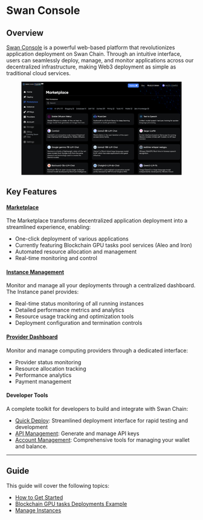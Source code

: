 # Swan Console

## Overview

[Swan Console](https://console.swanchain.io/) is a powerful web-based platform that revolutionizes application deployment on Swan Chain. Through an intuitive interface, users can seamlessly deploy, manage, and monitor applications across our decentralized infrastructure, making Web3 deployment as simple as traditional cloud services.

<figure><img src="../../../.gitbook/assets/image (194).png" alt=""><figcaption></figcaption></figure>

## Key Features

#### [Marketplace](https://console.swanchain.io/marketplace)

The Marketplace transforms decentralized application deployment into a streamlined experience, enabling:

* One-click deployment of various applications
* Currently featuring Blockchain GPU tasks pool services (Aleo and Iron)
* Automated resource allocation and management
* Real-time monitoring and control

#### [Instance Management](https://console.swanchain.io/instance)

Monitor and manage all your deployments through a centralized dashboard. The Instance panel provides:

* Real-time status monitoring of all running instances
* Detailed performance metrics and analytics
* Resource usage tracking and optimization tools
* Deployment configuration and termination controls

#### [Provider Dashboard](https://console.swanchain.io/providers)

Monitor and manage computing providers through a dedicated interface:

* Provider status monitoring
* Resource allocation tracking
* Performance analytics
* Payment management

#### Developer Tools&#x20;

A complete toolkit for developers to build and integrate with Swan Chain:

* [Quick Deploy](https://console.swanchain.io/deploy): Streamlined deployment interface for rapid testing and development
* [API Management](https://console.swanchain.io/api-keys): Generate and manage API keys
* [Account Management](https://console.swanchain.io/account): Comprehensive tools for managing your wallet and balance.

***

## Guide

This guide will cover the following topics:

* [How to Get Started](../../../)
* [Blockchain GPU tasks Deployments Example](mining-task-example.md)
* [Manage Instances](mining-task-example.md#id-71f9)

